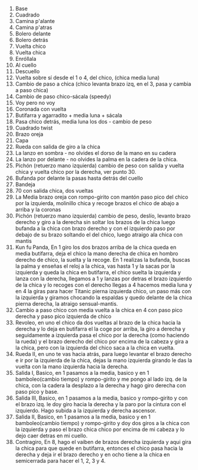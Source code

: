 1. Base
2. Cuadrado
3. Camina p'alante
4. Camina p'atras
5. Bolero delante
6. Bolero detrás
7. Vuelta chico
8. Vuelta chica
9. Enróllala
10. Al cuello
11. Descuello
12. Vuelta sobre sí desde el 1 o 4, del chico, (chica media luna)
13. Cambio de paso a chica (chico levanta brazo izq, en el 3, pasa y cambia a paso chica)
14. Cambio de paso chico-sácala (speedy)
15. Voy pero no voy
16. Coronada con vuelta
17. Butifarra y agarradito + media luna + sácala
18. Pasa chico detrás, media luna los dos - cambio de peso
19. Cuadrado twist
20. Brazo oreja
21. Capa
22. Rueda con salida de giro a la chica
23. La lanzo en sombra - no olvides el dorso de la mano en su cadera
24. La lanzo por delante - no olvides la palma en la cadera de la chica.
25. Pichón (retuerzo mano izquierda) cambio de peso con salida y vuelta chica y vuelta chico por la derecha, ver punto 30.
26. Bufanda por delante la pasas hasta detrás del cuello
27. Bandeja
28. 70 con salida chica, dos vueltas
29. La Media brazo oreja con rompo-girito con mantón paso pico del chico por la  izquierda, molinillo chica y recoge brazos el chico de abajo a arriba y la coronas
30. Pichón (retuerzo mano izquierda) cambio de peso, deslío, levanto brazo derecho y giro a la derecha sin soltar los brazos de la chica luego bufanda a la chica con brazo derecho y con el izquierdo paso por debajo de su brazo soltando el del chico, luego atraigo ala chica con mantis
31. Kun fu Panda, En 1 giro los dos brazos arriba de la chica queda en media butifarra, deja el chico la mano derecha de chica en hombro derecho de  chico, la suelta y la recoge. En 1 realizas la bufanda, buscas la palma y enseñas el reloj a la chica, vas hasta 1 y la sacas por la izquierda y queda la chica en butifarra, el chico suelta la izquierda y lanza con la derecha, llegamos a 1 y lanzas por detras el brazo izquierdo de la chica y lo recoges con el derecho llegas a 4 hacemos media luna y en 4 la giras para hacer Titanic pierna izquierda chico, un paso más con la izquierda y giramos  chocando la espaldas y quedo delante de la chica pierna derecha, la atraigo sensual-mantis.
32. Cambio a paso chico con media vuelta a la chica en 4 con paso pico derecha y paso pico izquierda de chico
33. Revoleo, en uno el chico da dos vueltas al brazo de la chica hacia la derecha y lo deja en butifarra el la coge por arriba, la giro a derecha y seguidamente a izquierda pasa el chico por la derecha (como haciendo la rueda) y el brazo derecho del chico por encima de la cabeza y gira a la chica, pero con la izquierda del chico saca a la chica en vuelta.
34. Rueda II, en uno te vas hacia atrás, para luego levantar el brazo derecho e ir por la izquierda de la chica, dejas la mano izquierda girando le das la vuelta con la mano izquierda hacia la derecha.
35. Salida I, Basico, en 1 pasamos a la media, basico y en 1 bamboleo(cambio tiempo) y rompo-girito y me pongo al lado izq. de la chica, con la cadera la desplazo a la derecha y hago giro derecha con paso pico y base.
36. Salida III, Basico, en 1 pasamos a la media, basico y rompo-girito y con el brazo izq. le doy giro hacia la derecha y la paro por la cintura con el izquierdo. Hago subida a la izquierda y derecha ascensor.
37. Salida II, Basico, en 1 pasamos a la media, basico y en 1 bamboleo(cambio tiempo) y rompo-girito y doy dos giros a la chica con la izquierda y paso el brazo chica chico por encima de mi cabeza y lo dejo caer detras en mi cuello.
38. Contragiro, En 8, hago el vaiben de brazos derecha izquierda y aqui gira la chica para que quede en butifarra, entonces el chico pasa hacia la derecha y deja ir el brazo derecho y en ocho tiene a la chica en semicerrada para hacer el 1, 2, 3 y 4.
